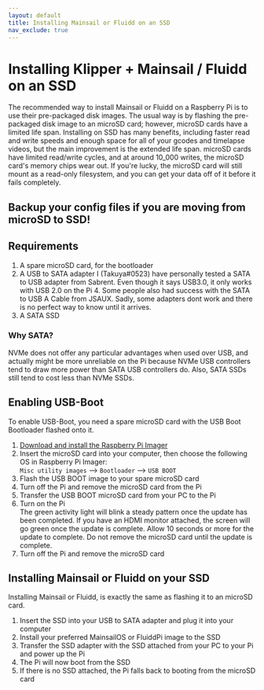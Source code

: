 ```yaml
---
layout: default
title: Installing Mainsail or Fluidd on an SSD
nav_exclude: true
---
```


# Installing Klipper + Mainsail / Fluidd on an SSD

The recommended way to install Mainsail or Fluidd on a Raspberry Pi is to use their pre-packaged disk images. The usual way is by flashing the pre-packaged disk image to an microSD card; however, microSD cards have a limited life span. Installing on SSD has many benefits, including faster read and write speeds and enough space for all of your gcodes and timelapse videos, but the main improvement is the extended life span. microSD cards have limited read/write cycles, and at around 10_000 writes, the microSD card's memory chips wear out. If you're lucky, the microSD card will still mount as a read-only filesystem, and you can get your data off of it before it fails completely.

## Backup your config files if you are moving from microSD to SSD!

## Requirements

1. A spare microSD card, for the bootloader 
2. A USB to SATA adapter
  I (Takuya#0523) have personally tested a SATA to USB adapter from Sabrent. Even though it says USB3.0, it only works with USB 2.0 on the Pi 4. Some people also had success with the SATA to USB A Cable from JSAUX. Sadly, some adapters dont work and there is no perfect way to know until it arrives.
4. A SATA SSD

### Why SATA?

NVMe does not offer any particular advantages when used over USB, and actually might be more unreliable on the Pi because NVMe USB controllers tend to draw more power than SATA USB controllers do. Also, SATA SSDs still tend to cost less than NVMe SSDs.

## Enabling USB-Boot

To enable USB-Boot, you need a spare microSD card with the USB Boot Bootloader flashed onto it.

1. [Download and install the Raspberry Pi Imager](https://www.raspberrypi.com/software/)
2. Insert the microSD card into your computer, then choose the following OS in Raspberry Pi Imager:  
  ```Misc utility images``` --> ```Bootloader``` --> ```USB BOOT```
3. Flash the USB BOOT image to your spare microSD card
4. Turn off the Pi and remove the microSD card from the Pi
5. Transfer the USB BOOT microSD card from your PC to the Pi
6. Turn on the Pi  
  The green activity light will blink a steady pattern once the update has been completed. If you have an HDMI monitor attached, the screen will go green once the update is complete. Allow 10 seconds or more for the update to complete. Do not remove the microSD card until the update is complete.
7. Turn off the Pi and remove the microSD card

## Installing Mainsail or Fluidd on your SSD

Installing Mainsail or Fluidd, is exactly the same as flashing it to an microSD card.

1. Insert the SSD into your USB to SATA adapter and plug it into your computer
2. Install your preferred MainsailOS or FluiddPi image to the SSD
3. Transfer the SSD adapter with the SSD attached from your PC to your Pi and power up the Pi
4. The Pi will now boot from the SSD
5. If there is no SSD attached, the Pi falls back to booting from the microSD card